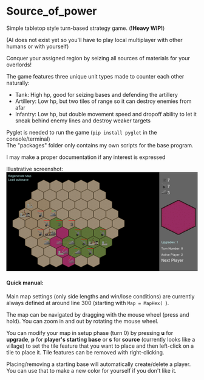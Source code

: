 # Source_of_power
Simple tabletop style turn-based strategy game. (**!Heavy WIP!**)

(AI does not exist yet so you'll have to play local multiplayer with other humans or with yourself)

Conquer your assigned region by seizing all sources of materials for your overlords!

The game features three unique unit types made to counter each other naturally:
- Tank: High hp, good for seizing bases and defending the artillery
- Artillery: Low hp, but two tiles of range so it can destroy enemies from afar
- Infantry: Low hp, but double movement speed and dropoff ability to let it sneak behind enemy lines and destroy weaker targets



Pyglet is needed to run the game (`pip install pyglet` in the console/terminal)  
The "packages" folder only contains my own scripts for the base program.
 

I may make a proper documentation if any interest is expressed


Illustrative screenshot:
![Three player game where the purple one almost lost](assets/Screenshot.png)


#### Quick manual:
Main map settings (only side lengths and win/lose conditions) are currently always defined at around line 300 (starting with `Map = MapHex( `).

The map can be navigated by dragging with the mouse wheel (press and hold). You can zoom in and out by rotating the mouse wheel.

You can modify your map in setup phase (turn 0) by pressing **u** for **upgrade**, **p** for **player's starting base** or **s** for **source** (currently looks like a village) to set the tile feature that you want to place and then left-click on a tile to place it. Tile features can be removed with right-clicking.

Placing/removing a starting base will automatically create/delete a player. You can use that to make a new color for yourself if you don't like it.
